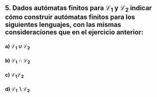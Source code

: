 ## 5. Dados autómatas finitos para $\mathcal{L}_1$ y $\mathcal{L}_2$ indicar cómo construir autómatas finitos para los siguientes lenguajes, con las mismas consideraciones que en el ejercicio anterior:

### a) $\mathcal{L}_1\cup\mathcal{L}_2$

### b) $\mathcal{L}_1\cap\mathcal{L}_2$

### c) $\mathcal{L}_1\mathcal{L}_2$

### d) $\mathcal{L}_1\backslash\mathcal{L}_2$
